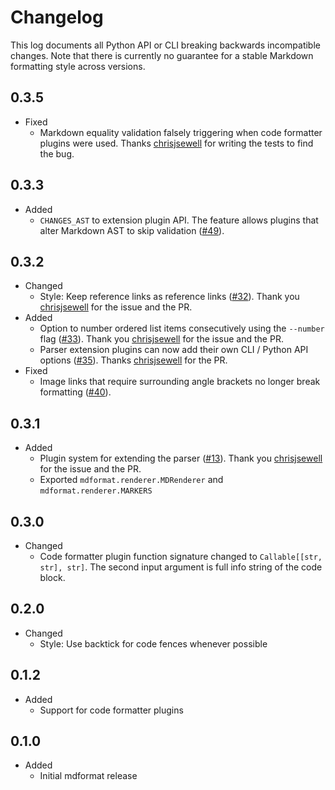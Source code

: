 # Changelog

This log documents all Python API or CLI breaking backwards incompatible changes.
Note that there is currently no guarantee for a stable Markdown formatting style across versions.

## 0.3.5

- Fixed
  - Markdown equality validation falsely triggering when code formatter plugins were used.
    Thanks [chrisjsewell](<https://github.com/chrisjsewell>) for writing the tests to find the bug.

## 0.3.3

- Added
  - `CHANGES_AST` to extension plugin API.
    The feature allows plugins that alter Markdown AST to skip validation
    ([\#49](<https://github.com/executablebooks/mdformat/pull/49>)).

## 0.3.2

- Changed
  - Style: Keep reference links as reference links ([\#32](<https://github.com/executablebooks/mdformat/issues/32>)).
    Thank you [chrisjsewell](<https://github.com/chrisjsewell>) for the issue and the PR.
- Added
  - Option to number ordered list items consecutively using the `--number` flag ([\#33](<https://github.com/executablebooks/mdformat/issues/33>)).
    Thank you [chrisjsewell](<https://github.com/chrisjsewell>) for the issue and the PR.
  - Parser extension plugins can now add their own CLI / Python API options ([\#35](<https://github.com/executablebooks/mdformat/pull/35>)).
    Thanks [chrisjsewell](<https://github.com/chrisjsewell>) for the PR.
- Fixed
  - Image links that require surrounding angle brackets no longer break formatting ([\#40](<https://github.com/executablebooks/mdformat/issues/40>)).

## 0.3.1

- Added
  - Plugin system for extending the parser ([\#13](<https://github.com/executablebooks/mdformat/issues/13>)).
    Thank you [chrisjsewell](<https://github.com/chrisjsewell>) for the issue and the PR.
  - Exported `mdformat.renderer.MDRenderer` and `mdformat.renderer.MARKERS`

## 0.3.0

- Changed
  - Code formatter plugin function signature changed to `Callable[[str, str], str]`.
    The second input argument is full info string of the code block.

## 0.2.0

- Changed
  - Style: Use backtick for code fences whenever possible

## 0.1.2

- Added
  - Support for code formatter plugins

## 0.1.0

- Added
  - Initial mdformat release
